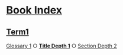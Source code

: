 # [Book Index](#book-index)

## [Term1](#term1)

[Glossary 1][1] ○ [**Title Depth 1**][2] ○ [Section Depth 2][3]

[1]: ./glossary-1.md#term1 "Term 1."

[2]: ./document.md#title-depth-1

[3]: ./document.md#section-depth-2
